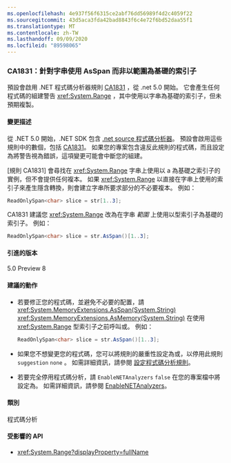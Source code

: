 ```yaml
---
ms.openlocfilehash: 4e937f56f6315ce2abf76dd56989f4d2c4059f22
ms.sourcegitcommit: 43d5aca3fda42bad8843f6c4e72f6bd52daa55f1
ms.translationtype: MT
ms.contentlocale: zh-TW
ms.lasthandoff: 09/09/2020
ms.locfileid: "89598065"
---
```

### <a name="ca1831-use-asspan-instead-of-range-based-indexers-for-string"></a>CA1831：針對字串使用 AsSpan 而非以範圍為基礎的索引子

預設會啟用 .NET 程式碼分析器規則 [CA1831](/visualstudio/code-quality/ca1831) ，從 .net 5.0 開始。 它會產生任何程式碼的組建警告 <xref:System.Range> ，其中使用以字串為基礎的索引子，但未預期複製。

#### <a name="change-description"></a>變更描述

從 .NET 5.0 開始，.NET SDK 包含 [.net source 程式碼分析器](../../../../docs/fundamentals/productivity/code-analysis.md)。 預設會啟用這些規則中的數個，包括 [CA1831](/visualstudio/code-quality/ca1831)。 如果您的專案包含違反此規則的程式碼，而且設定為將警告視為錯誤，這項變更可能會中斷您的組建。

[規則 CA1831] 會尋找在 <xref:System.Range> 字串上使用以 a 為基礎之索引子的實例，但不會提供任何複本。 如果 <xref:System.Range> 以直接在字串上使用的索引子來產生隱含轉換，則會建立字串所要求部分的不必要複本。 例如：

```csharp
ReadOnlySpan<char> slice = str[1..3];
```

CA1831 建議您 <xref:System.Range> 改為在字串 *範圍* 上使用以型索引子為基礎的索引子。 例如：

```csharp
ReadOnlySpan<char> slice = str.AsSpan()[1..3];
```

#### <a name="version-introduced"></a>引進的版本

5.0 Preview 8

#### <a name="recommended-action"></a>建議的動作

- 若要修正您的程式碼，並避免不必要的配置，請 <xref:System.MemoryExtensions.AsSpan(System.String)> <xref:System.MemoryExtensions.AsMemory(System.String)> 在使用 <xref:System.Range> 型索引子之前呼叫或。 例如：

  ```csharp
  ReadOnlySpan<char> slice = str.AsSpan()[1..3];
  ```

- 如果您不想變更您的程式碼，您可以將規則的嚴重性設定為或，以停用此規則 `suggestion` `none` 。 如需詳細資訊，請參閱 [設定程式碼分析規則](../../../../docs/fundamentals/productivity/configure-code-analysis-rules.md)。

- 若要完全停用程式碼分析，請 `EnableNETAnalyzers` `false` 在您的專案檔中將設定為。 如需詳細資訊，請參閱 [EnableNETAnalyzers](../../../../docs/core/project-sdk/msbuild-props.md#enablenetanalyzers)。

#### <a name="category"></a>類別

程式碼分析

#### <a name="affected-apis"></a>受影響的 API

- <xref:System.Range?displayProperty=fullName>

<!--

#### Affected APIs

- `T:System.Range`

-->
